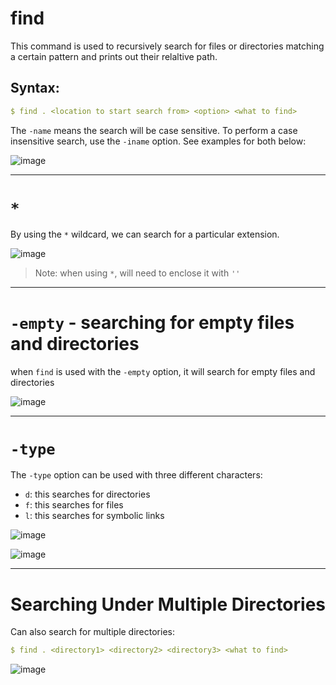 # find


This command is used to recursively search for files or directories matching a certain pattern and prints out their relaltive path.

 ## Syntax:
```yaml
$ find . <location to start search from> <option> <what to find> 
```
The `-name` means the search will be case sensitive. To perform a case insensitive search, use the `-iname` option. See examples for both below:

![image](https://user-images.githubusercontent.com/107522496/197150178-7f3cedbe-d46c-42fe-a941-0849f91076a9.png)


---

# `*`

By using the `*` wildcard, we can search for a particular extension.  

![image](https://user-images.githubusercontent.com/107522496/197151287-8fa490f1-d54c-4278-a847-d185921a4540.png)

> Note: when using `*`, will need to enclose it with `''` 

---

# `-empty` - searching for empty files and directories 

when `find` is used with the `-empty` option, it will search for empty files and directories 

![image](https://user-images.githubusercontent.com/107522496/197152330-9882b4dc-dea4-4bf2-863f-a53c768a4e98.png)


---

# `-type`

The `-type` option can be used with three different characters:

* `d`: this searches for directories 
* `f`: this searches for files 
* `l`: this searches for symbolic links

![image](https://user-images.githubusercontent.com/107522496/197154202-22b6709d-1423-42e4-b6f1-f42da4c6bf79.png)

![image](https://user-images.githubusercontent.com/107522496/197154716-d7ba3703-0a06-44d6-b645-2eef292b6504.png)

---

# Searching Under Multiple Directories

Can also search for multiple directories: 

```yaml
$ find . <directory1> <directory2> <directory3> <what to find> 
```

![image](https://user-images.githubusercontent.com/107522496/197155818-5f65e3a7-5bbe-43c1-ab60-a299c227a579.png)














